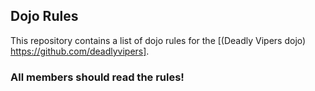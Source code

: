 ## Dojo Rules

This repository contains a list of dojo rules for the [(Deadly Vipers dojo) https://github.com/deadlyvipers].

### All members should read the rules!

